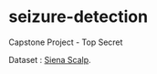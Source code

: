# seizure-detection
Capstone Project - Top Secret 

 Dataset : [Siena Scalp](https://www.kaggle.com/datasets/abhishekinnvonix/epilepsy-seizure-dataset-seina-scalp-complete).
